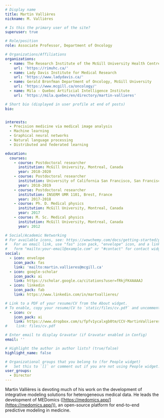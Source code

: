 ```yaml
---
# Display name
title: Martin Vallières
nickname: M. Vallières

# Is this the primary user of the site?
superuser: true

# Role/position
role: Associate Professor, Department of Oncology

# Organizations/Affiliations
organizations:
  - name: The Research Institute of the McGill University Health Centre
    url: 'https://rimuhc.ca/'
  - name: Lady Davis Institute for Medical Research
    url: 'https://www.ladydavis.ca/'
  - name: Gerald Bronfman Department of Oncology, McGill University
    url: 'https://www.mcgill.ca/oncology/'
  - name: Mila - Quebec Artificial Intelligence Institute
    url: 'https://mila.quebec/en/directory/martin-vallieres'

# Short bio (displayed in user profile at end of posts)
bio: 


interests:
  - Precision medicine via medical image analysis
  - Machine learning
  - Graphical neural networks
  - Natural language processing
  - Distributed and federated learning

education:
  courses:
    - course: Postdoctoral researcher
      institution: McGill University, Montreal, Canada
      year: 2018-2020
    - course: Postdoctoral researcher
      institution: University of California San Francisco, San Francisco, USA
      year: 2018-2019
    - course: Postdoctoral researcher
      institution: INSERM UMR 1101, Brest, France
      year: 2017-2018
    - course: Ph. D. Medical physics
      institution: McGill University, Montreal, Canada
      year: 2017
    - course: M. Sc. Medical physics
      institution: McGill University, Montreal, Canada
      year: 2012

# Social/Academic Networking
# For available icons, see: https://wowchemy.com/docs/getting-started/page-builder/#icons
#   For an email link, use "fas" icon pack, "envelope" icon, and a link in the
#   form "mailto:your-email@example.com" or "#contact" for contact widget.
social:
  - icon: envelope
    icon_pack: fas
    link: 'mailto:martin.vallieres@mcgill.ca'
  - icon: google-scholar
    icon_pack: ai
    link: https://scholar.google.ca/citations?user=fRkjFK4AAAAJ
  - icon: linkedin
    icon_pack: fab
    link: https://www.linkedin.com/in/martvallieres/

# Link to a PDF of your resume/CV from the About widget.
# To enable, copy your resume/CV to `static/files/cv.pdf` and uncomment the lines below.
  - icon: cv
    icon_pack: ai
    link: https://www.dropbox.com/s/fpfv1ycalxgb0tm/CCV-MartinVallieres-Full_CV.pdf?dl=0
#    link: files/cv.pdf

# Enter email to display Gravatar (if Gravatar enabled in Config)
email: ''

# Highlight the author in author lists? (true/false)
highlight_name: false

# Organizational groups that you belong to (for People widget)
#   Set this to `[]` or comment out if you are not using People widget.
user_groups:
  - Director
---
```


Martin Vallières is devoting much of his work on the development of integrative modeling solutions for heterogeneous 
medical data. He leads the development of MEDomics ([https://medomics.app/](https://medomics.app/)), an open-source platform for end-to-end 
predictive modeling in medicine.
